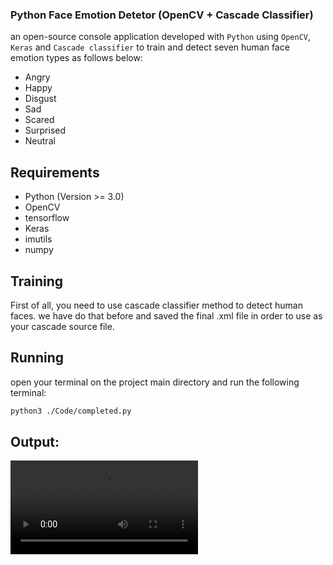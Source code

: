 ### Python Face Emotion Detetor (OpenCV + Cascade Classifier)
an open-source console application developed with `Python` using `OpenCV`, `Keras` and `Cascade classifier` to train and detect seven human face emotion types as follows below:
* Angry
* Happy
* Disgust
* Sad
* Scared
* Surprised
* Neutral

## Requirements
- Python (Version >= 3.0)
- OpenCV
- tensorflow
- Keras
- imutils
- numpy

## Training
First of all, you need to  use cascade classifier method to detect human faces. we have  do that before and saved the final .xml file in order to use as your cascade source file.  
## Running
open your terminal on the project main directory and run the following terminal:
```bash
python3 ./Code/completed.py
```

## Output:
![output](https://github.com/mohammadJaliliTorkamani/Face-Emotions-Detector/blob/master/media/ezgif.com-gif-maker.mp4 "output")
